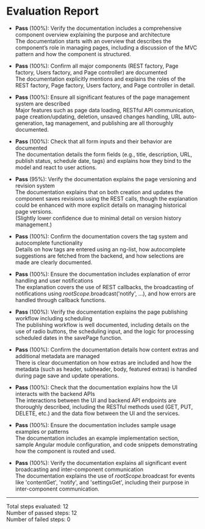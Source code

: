 # Evaluation Report

- **Pass** (100%): Verify the documentation includes a comprehensive component overview explaining the purpose and architecture  
  The documentation starts with an overview that describes the component’s role in managing pages, including a discussion of the MVC pattern and how the component is structured.

- **Pass** (100%): Confirm all major components (REST factory, Page factory, Users factory, and Page controller) are documented  
  The documentation explicitly mentions and explains the roles of the REST factory, Page factory, Users factory, and Page controller in detail.

- **Pass** (100%): Ensure all significant features of the page management system are described  
  Major features such as page data loading, RESTful API communication, page creation/updating, deletion, unsaved changes handling, URL auto-generation, tag management, and publishing are all thoroughly documented.

- **Pass** (100%): Check that all form inputs and their behavior are documented  
  The documentation details the form fields (e.g., title, description, URL, publish status, schedule date, tags) and explains how they bind to the model and react to user actions.

- **Pass** (95%): Verify the documentation explains the page versioning and revision system  
  The documentation explains that on both creation and updates the component saves revisions using the REST calls, though the explanation could be enhanced with more explicit details on managing historical page versions.  
  (Slightly lower confidence due to minimal detail on version history management.)

- **Pass** (100%): Confirm the documentation covers the tag system and autocomplete functionality  
  Details on how tags are entered using an ng-list, how autocomplete suggestions are fetched from the backend, and how selections are made are clearly documented.

- **Pass** (100%): Ensure the documentation includes explanation of error handling and user notifications  
  The explanation covers the use of REST callbacks, the broadcasting of notifications using $rootScope.$broadcast('notify', ...), and how errors are handled through callback functions.

- **Pass** (100%): Verify the documentation explains the page publishing workflow including scheduling  
  The publishing workflow is well documented, including details on the use of radio buttons, the scheduling input, and the logic for processing scheduled dates in the savePage function.

- **Pass** (100%): Confirm the documentation details how content extras and additional metadata are managed  
  There is clear documentation on how extras are included and how the metadata (such as header, subheader, body, featured extras) is handled during page save and update operations.

- **Pass** (100%): Check that the documentation explains how the UI interacts with the backend APIs  
  The interactions between the UI and backend API endpoints are thoroughly described, including the RESTful methods used (GET, PUT, DELETE, etc.) and the data flow between the UI and the services.

- **Pass** (100%): Ensure the documentation includes sample usage examples or patterns  
  The documentation includes an example implementation section, sample Angular module configuration, and code snippets demonstrating how the component is routed and used.

- **Pass** (100%): Verify the documentation explains all significant event broadcasting and inter-component communication  
  The documentation explains the use of $rootScope.$broadcast for events like 'contentGet', 'notify', and 'settingsGet', including their purpose in inter-component communication.

---

Total steps evaluated: 12  
Number of passed steps: 12  
Number of failed steps: 0